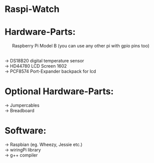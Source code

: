 # Raspi-Watch

# Hardware-Parts:

<ul> Raspberry Pi Model B (you can use any other pi with gpio pins too)</ul> <br />
-> DS18B20 digital temperature sensor<br />
-> HD44780 LCD Screen 1602<br />
-> PCF8574 Port-Expander backpack for lcd<br />

# Optional Hardware-Parts:

-> Jumpercables<br />
-> Breadboard<br />

# Software:

-> Raspbian (eg. Wheezy, Jessie etc.)<br />
-> wiringPi library<br />
-> g++ compiler<br />